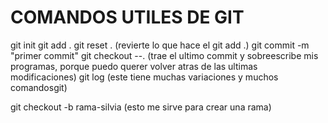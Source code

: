 # COMANDOS UTILES DE GIT

git init
git add .
git reset . (revierte lo que hace el git add .)
git commit -m "primer commit"
git checkout --.   (trae el ultimo commit y sobreescribe mis programas, porque puedo querer volver atras de las ultimas modificaciones)
git log  (este tiene muchas variaciones y muchos comandosgit)

git checkout -b rama-silvia  (esto me sirve para crear una rama)
